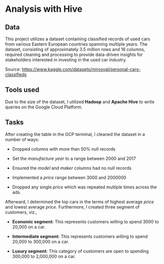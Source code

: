 # Analysis with Hive

## Data
This project utilizes a dataset containing classified records of used cars from various Eastern European countries spanning multiple years. The dataset, consisting of approximately 3.5 million rows and 16 columns, required cleaning and processing to provide data-driven insights for stakeholders interested in investing in the used car industry.

Source: https://www.kaggle.com/datasets/mirosval/personal-cars-classifieds

## Tools used
Due to the size of the dataset, I utilized **Hadoop** and **Apache Hive** to write queries on the Google Cloud Platform.

## Tasks
After creating the table in the GCP terminal, I cleaned the dataset in a number of ways:
- Dropped columns with more than 50% null records
* Set the *manufacture year* to a range between 2000 and 2017
+ Ensured the *model* and *maker* columns had no null records
- Implemented a *price* range between 3000 and 2000000
* Dropped any single *price* which was repeated multiple times across the ads.

Afterward, I determined the top cars in the terms of highest average *price* and lowest average *price*. Furthermore, I created three segment of customers, viz.,
- **Economic segment**: This represents customers willing to spend 3000 to 20,000 on a car.
+ **Intermediate segment**: This represents customers willing to spend 20,000 to 300,000 on a car.
* **Luxury segment**: This category of customers are open to spending 300,000 to 2,000,000 on a car.

